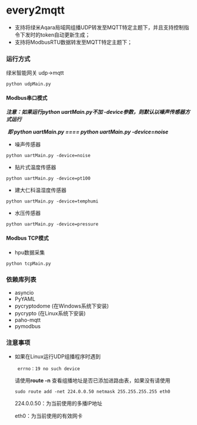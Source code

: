 # every2mqtt

- 支持将绿米Aqara局域网组播UDP转发至MQTT特定主题下，并且支持控制指令下发时的token自动更新生成；
- 支持将ModbusRTU数据转发至MQTT特定主题下；



### 运行方式
绿米智能网关
udp->mqtt     

```shell
python udpMain.py
```
#### Modbus串口模式

***注意：如果运行python uartMain.py不加 -device参数，则默认以噪声传感器方式运行***

​           ***即 python uartMain.py    ====      python uartMain.py -device=noise***

- 噪声传感器     

```shell
python uartMain.py -device=noise
```
- 贴片式温度传感器

```shell
python uartMain.py -device=pt100
```
- 建大仁科温湿度传感器

```shell
python uartMain.py -device=temphumi
```
- 水压传感器

```shell
python uartMain.py -device=pressure
```



#### Modbus TCP模式

- hpu数据采集

```
python tcpMain.py
```



### 依赖库列表

- asyncio
- PyYAML
- pycryptodome  (在Windows系统下安装)
- pycrypto  (在Linux系统下安装)
- paho-mqtt
- pymodbus



### 注意事项

- 如果在Linux运行UDP组播程序时遇到

  ```shell
   errno：19 no such device
  ```

  请使用**route -n** 查看组播地址是否已添加进路由表，如果没有请使用

  ```shell
  sudo route add -net 224.0.0.50 netmask 255.255.255.255 eth0
  ```

  224.0.0.50：为当前使用的多播IP地址

  eth0：为当前使用的有效网卡

